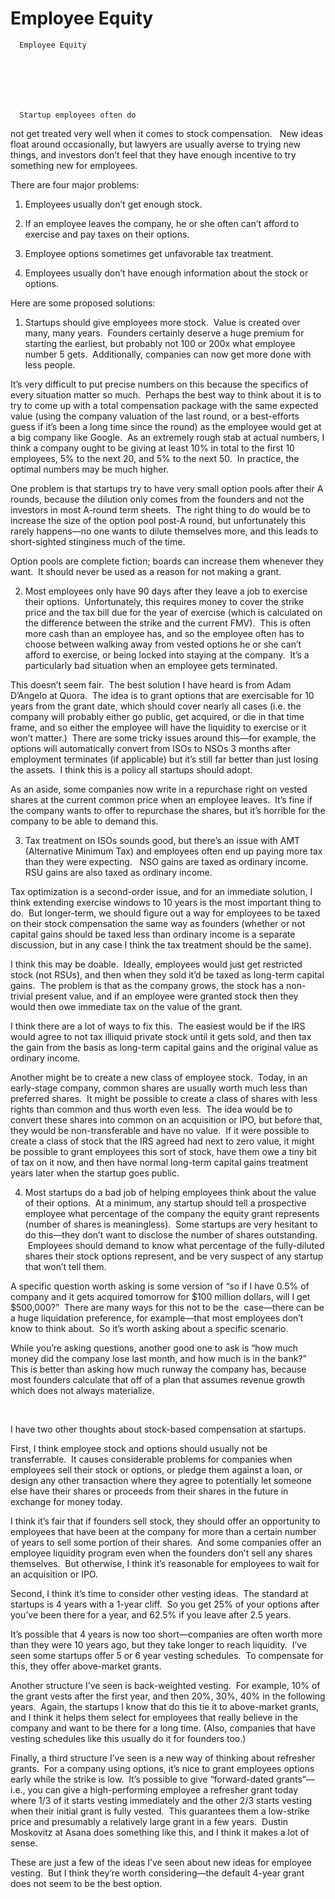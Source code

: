 # Employee Equity


    
  
    

    
      Employee Equity

      
    
  

  
    
      Startup employees often do
not get treated very well when it comes to stock compensation.   New ideas float around occasionally, but
lawyers are usually averse to trying new things, and investors don’t feel
that they have enough incentive to try something new for employees.

There are four major
problems: 

1) Employees usually don’t
get enough stock. 

2) If an employee leaves
the company, he or she often can’t afford to exercise and pay taxes on their
options. 

3) Employee options
sometimes get unfavorable tax treatment.

4) Employees usually don’t have enough information about the stock or options. 

Here are some proposed
solutions:

1) Startups should give
employees more stock.  Value is created
over many, many years.  Founders
certainly deserve a huge premium for starting the earliest, but probably not
100 or 200x what employee number 5 gets. 
Additionally, companies can now get more done with less people.

It’s very difficult to put
precise numbers on this because the specifics of every situation matter so
much.  Perhaps the best way to think
about it is to try to come up with a total compensation package with the same
expected value (using the company valuation of the last round, or a
best-efforts guess if it’s been a long time since the round) as the employee
would get at a big company like Google.  As an extremely rough stab at actual numbers,
I think a company ought to be giving at least 10% in total to the first 10
employees, 5% to the next 20, and 5% to the next 50.  In practice, the optimal numbers may be much
higher.

One problem is that startups
try to have very small option pools after their A rounds, because the dilution
only comes from the founders and not the investors in most A-round term
sheets.  The right thing to do would be
to increase the size of the option pool post-A round, but unfortunately this
rarely happens—no one wants to dilute themselves more, and this leads to
short-sighted stinginess much of the time.

Option pools are complete
fiction; boards can increase them whenever they want.  It should never be used as a reason for not
making a grant.

2) Most employees only
have 90 days after they leave a job to exercise their options.  Unfortunately, this requires money to cover
the strike price and the tax bill due for the year of exercise (which is
calculated on the difference between the strike and the current FMV).  This is often more cash than an employee has,
and so the employee often has to choose between walking away from vested
options he or she can’t afford to exercise, or being locked into staying at the
company.  It’s a particularly bad
situation when an employee gets terminated.

This doesn’t seem
fair.  The best solution I have heard is
from Adam D’Angelo at Quora.  The idea
is to grant options that are exercisable for 10 years from the grant date, which should cover nearly all cases (i.e. the
company will probably either go public, get acquired, or die in that time
frame, and so either the employee will have the liquidity to exercise or it
won’t matter.)  There are
some tricky issues around this—for example, the options will automatically
convert from ISOs to NSOs 3 months after employment terminates (if applicable)
but it’s still far better than just losing the assets.  I think
this is a policy all startups should adopt.

As an aside, some
companies now write in a repurchase right on vested shares at the current
common price when an employee leaves. 
It’s fine if the company wants to offer to repurchase the shares, but it’s
horrible for the company to be able to demand this.

3) Tax treatment on ISOs
sounds good, but there’s an issue with AMT (Alternative Minimum Tax) and
employees often end up paying more tax than they were expecting.   NSO gains are taxed as ordinary income.  RSU gains are also taxed as ordinary income.

Tax optimization is a
second-order issue, and for an immediate solution, I think extending exercise
windows to 10 years is the most important thing to do.  But longer-term, we should figure out a way
for employees to be taxed on their stock compensation the same way as founders
(whether or not capital gains should be taxed less than ordinary income is a
separate discussion, but in any case I think the tax treatment should be the
same). 

I think this may be
doable.  Ideally, employees would just get
restricted stock (not RSUs), and then when they sold it’d be taxed as long-term
capital gains.  The problem is that as
the company grows, the stock has a non-trivial present value, and if an employee
were granted stock then they would then owe immediate tax on the value of the
grant.

I think there are a lot of
ways to fix this.  The easiest would be
if the IRS would agree to not tax illiquid private stock until it gets sold,
and then tax the gain from the basis as long-term capital gains and the
original value as ordinary income.

Another might be to create
a new class of employee stock.  Today, in
an early-stage company, common shares are usually worth much less than
preferred shares.  It might be possible
to create a class of shares with less rights than common and thus worth even
less.  The idea would be to convert these
shares into common on an acquisition or IPO, but before that, they would be
non-transferable and have no value.  If
it were possible to create a class of stock that the IRS agreed had next to
zero value, it might be possible to grant employees this sort of stock, have
them owe a tiny bit of tax on it now, and then have normal long-term capital
gains treatment years later when the startup goes public. 

4) Most startups do a bad
job of helping employees think about the value of their options.  At a minimum, any startup should tell a
prospective employee what percentage of the company the equity grant represents
(number of shares is meaningless).  Some
startups are very hesitant to do this—they don’t want to disclose the number of
shares outstanding.  Employees should
demand to know what percentage of the fully-diluted shares their stock options
represent, and be very suspect of any startup that won’t tell them.

A specific question worth
asking is some version of “so if I have 0.5% of company and it gets acquired
tomorrow for $100 million dollars, will I get $500,000?”  There are many ways for this not to be
the  case—there can be a huge liquidation
preference, for example—that most employees don’t know to think about.  So it’s worth asking about a specific scenario.

While you’re asking
questions, another good one to ask is “how much money did the company lose last
month, and how much is in the bank?” 
This is better than asking how much runway the company has, because
most founders calculate that off of a plan that assumes revenue growth which
does not always materialize.

 

I have two other thoughts
about stock-based compensation at startups.

First, I think employee
stock and options should usually not be transferrable.  It causes considerable problems for companies
when employees sell their stock or options, or pledge them against a loan, or
design any other transaction where they agree to potentially let someone else
have their shares or proceeds from their shares in the future in exchange for
money today.

I think it’s fair that if
founders sell stock, they should offer an opportunity to employees that have
been at the company for more than a certain number of years to sell some
portion of their shares.  And some
companies offer an employee liquidity program even when the founders don’t sell
any shares themselves.  But otherwise, I
think it’s reasonable for employees to wait for an acquisition or IPO.

Second, I think it’s time
to consider other vesting ideas.  The
standard at startups is 4 years with a 1-year cliff.  So you get 25% of your options after you’ve
been there for a year, and 62.5% if you leave after 2.5 years.

It’s possible that 4 years
is now too short—companies are often worth more than they were 10 years ago,
but they take longer to reach liquidity. 
I’ve seen some startups offer 5 or 6 year vesting schedules.  To compensate for this, they offer above-market
grants.

Another structure I’ve
seen is back-weighted vesting.  For
example, 10% of the grant vests after the first year, and then 20%, 30%, 40% in
the following years.  Again, the startups
I know that do this tie it to above-market grants, and I think it helps them
select for employees that really believe in the company and want to be there
for a long time. (Also, companies that have vesting schedules like this usually
do it for founders too.)

Finally, a third structure
I’ve seen is a new way of thinking about refresher grants.  For a company using options, it’s nice to
grant employees options early while the strike is low.  It’s possible to give “forward-dated
grants”—i.e., you can give a high-performing employee a refresher grant today
where 1/3 of it starts vesting immediately and the other 2/3 starts vesting
when their initial grant is fully vested. 
This guarantees them a low-strike price and presumably a relatively
large grant in a few years.  Dustin
Moskovitz at Asana does something like this, and I think it makes a lot of
sense.

These are just a few of
the ideas I’ve seen about new ideas for employee vesting.  But I think they’re worth considering—the
default 4-year grant does not seem to be the best option.
    
  


  
